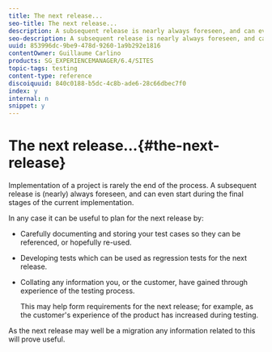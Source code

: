 ```yaml
---
title: The next release...
seo-title: The next release...
description: A subsequent release is nearly always foreseen, and can even start during the final stages of the current implementation
seo-description: A subsequent release is nearly always foreseen, and can even start during the final stages of the current implementation
uuid: 853996dc-9be9-478d-9260-1a9b292e1816
contentOwner: Guillaume Carlino
products: SG_EXPERIENCEMANAGER/6.4/SITES
topic-tags: testing
content-type: reference
discoiquuid: 840c0188-b5dc-4c8b-ade6-28c66dbec7f0
index: y
internal: n
snippet: y
---
```


# The next release...{#the-next-release}

Implementation of a project is rarely the end of the process. A subsequent release is (nearly) always foreseen, and can even start during the final stages of the current implementation.

In any case it can be useful to plan for the next release by:

* Carefully documenting and storing your test cases so they can be referenced, or hopefully re-used.
* Developing tests which can be used as regression tests for the next release.
* Collating any information you, or the customer, have gained through experience of the testing process.

  This may help form requirements for the next release; for example, as the customer's experience of the product has increased during testing.

As the next release may well be a migration any information related to this will prove useful.
